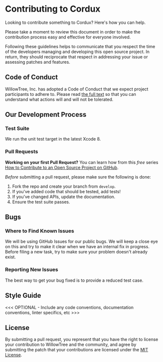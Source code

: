 # Contributing to Cordux

Looking to contribute something to Cordux? Here's how you can help.

Please take a moment to review this document in order to make the contribution process easy and effective for everyone involved.

Following these guidelines helps to communicate that you respect the time of the developers managing and developing this open source project. In return, they should reciprocate that respect in addressing your issue or assessing patches and features.

## Code of Conduct

WillowTree, Inc. has adopted a Code of Conduct that we expect project participants to adhere to. Please read [the full text](https://github.com/willowtreeapps/cordux/blob/develop/CODE_OF_CONDUCT.md) so that you can understand what actions will and will not be tolerated.

## Our Development Process

### Test Suite

We run the unit test target in the latest Xcode 8.

### Pull Requests

**Working on your first Pull Request?** You can learn how from this _free_ series [How to Contribute to an Open Source Project on GitHub](https://egghead.io/courses/how-to-contribute-to-an-open-source-project-on-github).

_Before_ submitting a pull request, please make sure the following is done:

1. Fork the repo and create your branch from `develop`.
2. If you've added code that should be tested, add tests!
3. If you've changed APIs, update the documentation.
4. Ensure the test suite passes.

## Bugs

### Where to Find Known Issues

We will be using GitHub Issues for our public bugs. We will keep a close eye on this and try to make it clear when we have an internal fix in progress. Before filing a new task, try to make sure your problem doesn't already exist.

### Reporting New Issues

The best way to get your bug fixed is to provide a reduced test case.

## Style Guide

<<< OPTIONAL - Include any code conventions, documentation conventions, linter specifics, etc >>>

## License

By submitting a pull request, you represent that you have the right to license your contribution to WillowTree and the community, and agree by submitting the patch that your contributions are licensed under the [MIT License](https://github.com/willowtreeapps/cordux/blob/develop/LICENSE).
